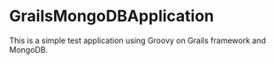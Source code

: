 GrailsMongoDBApplication
========================

This is a simple test application using Groovy on Grails framework and MongoDB.
